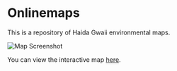 # Onlinemaps


This is a repository of Haida Gwaii environmental maps. 

![Map Screenshot](screenshot_WdSpd.PNG.png)

You can view the interactive map [here](https://biogeoscienceslaboxford.github.io/Onlinemaps/).
